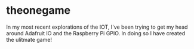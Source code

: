 # theonegame
In my most recent explorations of the IOT, I've been trying to get my head around Adafruit IO and the Raspberry Pi GPIO. In doing so I have created the ulitmate game!
